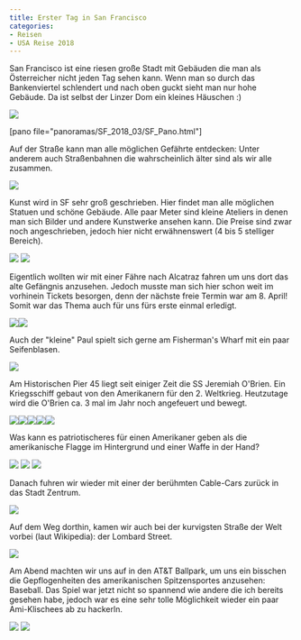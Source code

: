 ```yaml
---
title: Erster Tag in San Francisco
categories:
- Reisen
- USA Reise 2018
---
```


San Francisco ist eine riesen große Stadt mit Gebäuden die man als Österreicher nicht jeden Tag sehen kann. Wenn man so durch das Bankenviertel schlendert und nach oben guckt sieht man nur hohe Gebäude.
Da ist selbst der Linzer Dom ein kleines Häuschen :)

[![](http://www.pbuchegger.at/wp-content/uploads/2018/03/DSC_0006-686x1024.jpg)](http://www.pbuchegger.at/wp-content/uploads/2018/03/DSC_0006.jpg)

[pano file="panoramas/SF_2018_03/SF_Pano.html"]

Auf der Straße kann man alle möglichen Gefährte entdecken: Unter anderem auch Straßenbahnen die wahrscheinlich älter sind als wir alle zusammen.

[![](http://www.pbuchegger.at/wp-content/uploads/2018/03/DSC_0007-1024x686.jpg)](http://www.pbuchegger.at/wp-content/uploads/2018/03/DSC_0007.jpg)

Kunst wird in SF sehr groß geschrieben. Hier findet man alle möglichen Statuen und schöne Gebäude. Alle paar Meter sind kleine Ateliers in denen man sich Bilder und andere Kunstwerke ansehen kann. Die Preise sind zwar noch angeschrieben, jedoch hier nicht erwähnenswert (4 bis 5 stelliger Bereich).

[![](http://www.pbuchegger.at/wp-content/uploads/2018/03/DSC_0009-1024x686.jpg)](http://www.pbuchegger.at/wp-content/uploads/2018/03/DSC_0009.jpg) [![](http://www.pbuchegger.at/wp-content/uploads/2018/03/DSC_0036-1024x686.jpg)](http://www.pbuchegger.at/wp-content/uploads/2018/03/DSC_0036.jpg)

Eigentlich wollten wir mit einer Fähre nach Alcatraz fahren um uns dort das alte Gefängnis anzusehen. Jedoch musste man sich hier schon weit im vorhinein Tickets besorgen, denn der nächste freie Termin war am 8. April! Somit war das Thema auch für uns fürs erste einmal erledigt.

[![](http://www.pbuchegger.at/wp-content/uploads/2018/03/DSC_0032-1024x686.jpg)](http://www.pbuchegger.at/wp-content/uploads/2018/03/DSC_0032.jpg)[![](http://www.pbuchegger.at/wp-content/uploads/2018/03/DSC_0038-1024x686.jpg)](http://www.pbuchegger.at/wp-content/uploads/2018/03/DSC_0038.jpg)

Auch der "kleine" Paul spielt sich gerne am Fisherman's Wharf mit ein paar Seifenblasen.

[![](http://www.pbuchegger.at/wp-content/uploads/2018/03/DSC_0051-1024x686.jpg)](http://www.pbuchegger.at/wp-content/uploads/2018/03/DSC_0051.jpg)

Am Historischen Pier 45 liegt seit einiger Zeit die SS Jeremiah O'Brien. Ein Kriegsschiff gebaut von den Amerikanern für den 2. Weltkrieg. Heutzutage wird die O'Brien ca. 3 mal im Jahr noch angefeuert und bewegt.

[![](http://www.pbuchegger.at/wp-content/uploads/2018/03/DSC_0100-1024x686.jpg)](http://www.pbuchegger.at/wp-content/uploads/2018/03/DSC_0100.jpg)[![](http://www.pbuchegger.at/wp-content/uploads/2018/03/DSC_0055-1024x686.jpg)](http://www.pbuchegger.at/wp-content/uploads/2018/03/DSC_0055.jpg)[![](http://www.pbuchegger.at/wp-content/uploads/2018/03/DSC_0058-1024x686.jpg)](http://www.pbuchegger.at/wp-content/uploads/2018/03/DSC_0058.jpg)[![](http://www.pbuchegger.at/wp-content/uploads/2018/03/DSC_0071-1024x686.jpg)](http://www.pbuchegger.at/wp-content/uploads/2018/03/DSC_0071.jpg)[![](http://www.pbuchegger.at/wp-content/uploads/2018/03/DSC_0054-1024x686.jpg)](http://www.pbuchegger.at/wp-content/uploads/2018/03/DSC_0054.jpg)

Was kann es patriotischeres für einen Amerikaner geben als die amerikanische Flagge im Hintergrund und einer Waffe in der Hand?

[![](http://www.pbuchegger.at/wp-content/uploads/2018/03/DSC_0094-1024x686.jpg)](http://www.pbuchegger.at/wp-content/uploads/2018/03/DSC_0094.jpg) [![](http://www.pbuchegger.at/wp-content/uploads/2018/03/DSC_0095-1024x686.jpg)](http://www.pbuchegger.at/wp-content/uploads/2018/03/DSC_0095.jpg) [![](http://www.pbuchegger.at/wp-content/uploads/2018/03/DSC_0097-1024x686.jpg)](http://www.pbuchegger.at/wp-content/uploads/2018/03/DSC_0097.jpg)

Danach fuhren wir wieder mit einer der berühmten Cable-Cars zurück in das Stadt Zentrum.

[![](http://www.pbuchegger.at/wp-content/uploads/2018/03/DSC_0103-1024x686.jpg)](http://www.pbuchegger.at/wp-content/uploads/2018/03/DSC_0103.jpg)

Auf dem Weg dorthin, kamen wir auch bei der kurvigsten Straße der Welt vorbei (laut Wikipedia): der Lombard Street.

[![](http://www.pbuchegger.at/wp-content/uploads/2018/03/DSC_0116-1024x686.jpg)](http://www.pbuchegger.at/wp-content/uploads/2018/03/DSC_0116.jpg)

Am Abend machten wir uns auf in den AT&T Ballpark, um uns ein bisschen die Gepflogenheiten des amerikanischen Spitzensportes anzusehen: Baseball. Das Spiel war jetzt nicht so spannend wie andere die ich bereits gesehen habe, jedoch war es eine sehr tolle Möglichkeit wieder ein paar Ami-Klischees ab zu hackerln.

[![](http://www.pbuchegger.at/wp-content/uploads/2018/03/20180326_212715-1024x512.jpg)](http://www.pbuchegger.at/wp-content/uploads/2018/03/20180326_212715.jpg) [![](http://www.pbuchegger.at/wp-content/uploads/2018/03/20180326_192931_HDR-1024x512.jpg)](http://www.pbuchegger.at/wp-content/uploads/2018/03/20180326_192931_HDR.jpg)

